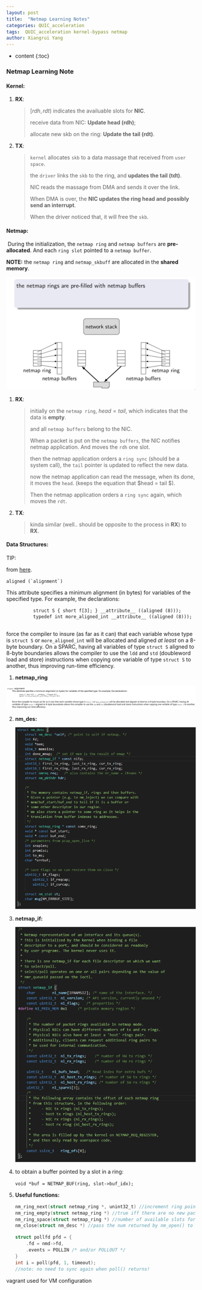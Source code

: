 ```yaml
---
layout: post
title:  "Netmap Learning Notes"
categories: QUIC_acceleration
tags:  QUIC_acceleration kernel-bypass netmap
author: Xiangrui Yang
---
```


* content
{:toc}
### Netmap Learning Note

#### Kernel:

1. **RX**:

   > $[rdh, rdt)$ indicates the availuable slots for **NIC**.
   >
   > receive data from NIC: **Update head (rdh)**;
   >
   > allocate new skb on the ring: **Update the tail (rdt)**.

2. **TX**:

   > `kernel` allocates `skb` to a data massage that received from `user space`. 
   >
   > the `driver` links the `skb` to the ring, and **updates the tail (tdt)**.
   >
   > NIC reads the massage from DMA and sends it over the link.
   >
   > When DMA is over, the **NIC updates the ring head and possibly send an interrupt**. 
   >
   > When the driver noticed that, it will free the `skb`.









#### Netmap:

​	During the initialization, the `netmap ring` and `netmap buffers` are **pre-allocated**. And each `ring slot` pointed to a `netmap buffer`.

**NOTE:** the `netmap ring` and `netmap_skbuff` are allocated in the **shared memory**.

![image-20200118095437229](https://github.com/Winters123/Winters123.github.io/blob/master/_posts/2020-02-05-netmap/image-20200118095437229.png?raw=true)

1. **RX**:

   > initially on the `netmap ring`, $head = tail$, which indicates that the data is **empty**.
   >
   > and all `netmap buffers` belong to the NIC.
   >
   > When a packet is put on the `netmap buffers`, the NIC notifies netmap application. And moves the `rdh` one slot.
   >
   > then the netmap application orders a `ring sync` (should be a system call), the `tail` pointer is updated to reflect the new data.
   >
   > now the netmap application can read the message, when its done, it moves the `head`. (keeps the equation that $head = tail $).
   >
   > Then the netmap application orders a `ring sync` again, which moves the `rdt`.

2. **TX**:

   > kinda similar (well.. should be opposite to the process in **RX**) to **RX**.

#### Data Structures:



TIP:

from [here](https://gcc.gnu.org/onlinedocs/gcc-4.0.2/gcc/Type-Attributes.html).

```
aligned (`alignment`)
```

This attribute specifies a minimum alignment (in bytes) for variables of the specified type. For example, the declarations:

```
          struct S { short f[3]; } __attribute__ ((aligned (8)));
          typedef int more_aligned_int __attribute__ ((aligned (8)));
     
```

force the compiler to insure (as far as it can) that each variable whose type is `struct S` or `more_aligned_int` will be allocated and aligned *at least* on a 8-byte boundary. On a SPARC, having all variables of type `struct S` aligned to 8-byte boundaries allows the compiler to use the `ldd` and `std` (doubleword load and store) instructions when copying one variable of type `struct S` to another, thus improving run-time efficiency.

1. **netmap_ring**

![image-20200118104702457](https://github.com/Winters123/Winters123.github.io/blob/master/_posts/2020-02-05-netmap/image-20200118104301982.png?raw=true?raw=true)

2. **nm_des:**

   ![image-20200118154322910](https://github.com/Winters123/Winters123.github.io/blob/master/_posts/2020-02-05-netmap/image-20200118154322910.png?raw=true)

3. **netmap_if:**

   ![image-20200118154626341](https://github.com/Winters123/Winters123.github.io/blob/master/_posts/2020-02-05-netmap/image-20200118154626341.png?raw=true)

4. to obtain a buffer pointed by a slot in a ring:

   `void *buf = NETMAP_BUF(ring, slot->buf_idx);`

5. **Useful functions:**

   ```c
   nm_ring_next(struct netmap_ring *, unint32_t) //increment ring pointers with wrap around.
   nm_ring_empty(struct netmap_ring *) //true iff there are no new packets (RX ring) or there are slots available 
   nm_ring_space(struct netmap_ring *) //number of available slots for TX/RX ring.
   nm_close(struct nm_desc *) //pass the num returned by nm_open() to clean up and free it.
   
   ```

   ```c
   struct pollfd pfd = {
       .fd = nmd->fd,
       .events = POLLIN /* and/or POLLOUT */
   }
   int i = poll(pfd, 1, timeout);
   //note: no need to sync again when poll() returns!
   ```








vagrant used for VM configuration

